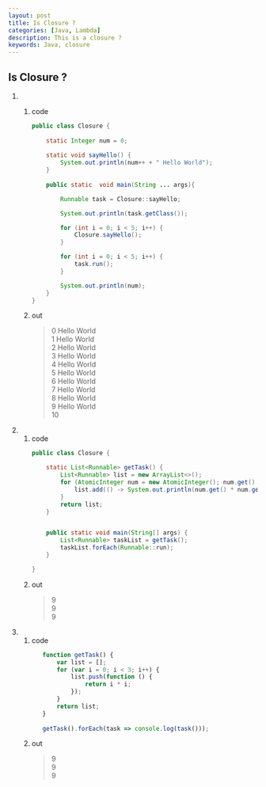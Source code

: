```yaml
---
layout: post
title: Is Closure ?
categories: [Java, Lambda]
description: This is a closure ?
keywords: Java, closure
---
```


## Is Closure ?

1. 
    1. code
    
        ```java
        public class Closure {
            
            static Integer num = 0;
            
            static void sayHello() {
                System.out.println(num++ + " Hello World");
            }
            
            public static  void main(String ... args){
        
                Runnable task = Closure::sayHello;
        
                System.out.println(task.getClass());
        
                for (int i = 0; i < 5; i++) {
                    Closure.sayHello();
                }
        
                for (int i = 0; i < 5; i++) {
                    task.run();
                }
        
                System.out.println(num);
            }
        }
        ```
     
    1. out 
    
        > 0 Hello World  
          1 Hello World  
          2 Hello World  
          3 Hello World  
          4 Hello World  
          5 Hello World  
          6 Hello World  
          7 Hello World  
          8 Hello World  
          9 Hello World  
          10
          
1. 
    1. code
        ```java
        public class Closure {
        
            static List<Runnable> getTask() {
                List<Runnable> list = new ArrayList<>();
                for (AtomicInteger num = new AtomicInteger(); num.get() < 3; num.incrementAndGet()) {
                    list.add(() -> System.out.println(num.get() * num.get()));
                }
                return list;
            }
        
        
            public static void main(String[] args) {
                List<Runnable> taskList = getTask();
                taskList.forEach(Runnable::run);
            }
        
        }
        ```
    1. out
        > 9  
          9  
          9

1. 
    1. code
        ```javascript
           function getTask() {
               var list = [];
               for (var i = 0; i < 3; i++) {
                   list.push(function () {
                       return i * i;
                   });
               }
               return list;
           }
           
           getTask().forEach(task => console.log(task()));
        ```
    1. out
        > 9  
          9  
          9